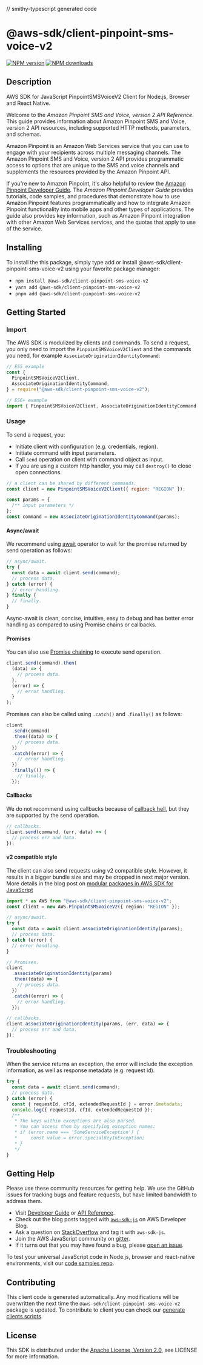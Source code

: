 // smithy-typescript generated code

# @aws-sdk/client-pinpoint-sms-voice-v2

[![NPM version](https://img.shields.io/npm/v/@aws-sdk/client-pinpoint-sms-voice-v2/latest.svg)](https://www.npmjs.com/package/@aws-sdk/client-pinpoint-sms-voice-v2)
[![NPM downloads](https://img.shields.io/npm/dm/@aws-sdk/client-pinpoint-sms-voice-v2.svg)](https://www.npmjs.com/package/@aws-sdk/client-pinpoint-sms-voice-v2)

## Description

AWS SDK for JavaScript PinpointSMSVoiceV2 Client for Node.js, Browser and React Native.

<p>Welcome to the <i>Amazon Pinpoint SMS and Voice, version 2 API Reference</i>.
This guide provides information about Amazon Pinpoint SMS and Voice, version 2 API
resources, including supported HTTP methods, parameters, and schemas.</p>
<p>Amazon Pinpoint is an Amazon Web Services service that you can use to engage with
your recipients across multiple messaging channels. The Amazon Pinpoint SMS and
Voice, version 2 API provides programmatic access to options that are unique to the SMS
and voice channels and supplements the resources provided by the Amazon Pinpoint
API.</p>
<p>If you're new to Amazon Pinpoint, it's also helpful to review the <a href="https://docs.aws.amazon.com/pinpoint/latest/developerguide/welcome.html">
Amazon Pinpoint Developer Guide</a>. The <i>Amazon Pinpoint
Developer Guide</i> provides tutorials, code samples, and procedures that
demonstrate how to use Amazon Pinpoint features programmatically and how to integrate
Amazon Pinpoint functionality into mobile apps and other types of applications.
The guide also provides key information, such as Amazon Pinpoint integration with
other Amazon Web Services services, and the quotas that apply to use of the
service.</p>

## Installing

To install the this package, simply type add or install @aws-sdk/client-pinpoint-sms-voice-v2
using your favorite package manager:

- `npm install @aws-sdk/client-pinpoint-sms-voice-v2`
- `yarn add @aws-sdk/client-pinpoint-sms-voice-v2`
- `pnpm add @aws-sdk/client-pinpoint-sms-voice-v2`

## Getting Started

### Import

The AWS SDK is modulized by clients and commands.
To send a request, you only need to import the `PinpointSMSVoiceV2Client` and
the commands you need, for example `AssociateOriginationIdentityCommand`:

```js
// ES5 example
const {
  PinpointSMSVoiceV2Client,
  AssociateOriginationIdentityCommand,
} = require("@aws-sdk/client-pinpoint-sms-voice-v2");
```

```ts
// ES6+ example
import { PinpointSMSVoiceV2Client, AssociateOriginationIdentityCommand } from "@aws-sdk/client-pinpoint-sms-voice-v2";
```

### Usage

To send a request, you:

- Initiate client with configuration (e.g. credentials, region).
- Initiate command with input parameters.
- Call `send` operation on client with command object as input.
- If you are using a custom http handler, you may call `destroy()` to close open connections.

```js
// a client can be shared by different commands.
const client = new PinpointSMSVoiceV2Client({ region: "REGION" });

const params = {
  /** input parameters */
};
const command = new AssociateOriginationIdentityCommand(params);
```

#### Async/await

We recommend using [await](https://developer.mozilla.org/en-US/docs/Web/JavaScript/Reference/Operators/await)
operator to wait for the promise returned by send operation as follows:

```js
// async/await.
try {
  const data = await client.send(command);
  // process data.
} catch (error) {
  // error handling.
} finally {
  // finally.
}
```

Async-await is clean, concise, intuitive, easy to debug and has better error handling
as compared to using Promise chains or callbacks.

#### Promises

You can also use [Promise chaining](https://developer.mozilla.org/en-US/docs/Web/JavaScript/Guide/Using_promises#chaining)
to execute send operation.

```js
client.send(command).then(
  (data) => {
    // process data.
  },
  (error) => {
    // error handling.
  }
);
```

Promises can also be called using `.catch()` and `.finally()` as follows:

```js
client
  .send(command)
  .then((data) => {
    // process data.
  })
  .catch((error) => {
    // error handling.
  })
  .finally(() => {
    // finally.
  });
```

#### Callbacks

We do not recommend using callbacks because of [callback hell](http://callbackhell.com/),
but they are supported by the send operation.

```js
// callbacks.
client.send(command, (err, data) => {
  // process err and data.
});
```

#### v2 compatible style

The client can also send requests using v2 compatible style.
However, it results in a bigger bundle size and may be dropped in next major version. More details in the blog post
on [modular packages in AWS SDK for JavaScript](https://aws.amazon.com/blogs/developer/modular-packages-in-aws-sdk-for-javascript/)

```ts
import * as AWS from "@aws-sdk/client-pinpoint-sms-voice-v2";
const client = new AWS.PinpointSMSVoiceV2({ region: "REGION" });

// async/await.
try {
  const data = await client.associateOriginationIdentity(params);
  // process data.
} catch (error) {
  // error handling.
}

// Promises.
client
  .associateOriginationIdentity(params)
  .then((data) => {
    // process data.
  })
  .catch((error) => {
    // error handling.
  });

// callbacks.
client.associateOriginationIdentity(params, (err, data) => {
  // process err and data.
});
```

### Troubleshooting

When the service returns an exception, the error will include the exception information,
as well as response metadata (e.g. request id).

```js
try {
  const data = await client.send(command);
  // process data.
} catch (error) {
  const { requestId, cfId, extendedRequestId } = error.$metadata;
  console.log({ requestId, cfId, extendedRequestId });
  /**
   * The keys within exceptions are also parsed.
   * You can access them by specifying exception names:
   * if (error.name === 'SomeServiceException') {
   *     const value = error.specialKeyInException;
   * }
   */
}
```

## Getting Help

Please use these community resources for getting help.
We use the GitHub issues for tracking bugs and feature requests, but have limited bandwidth to address them.

- Visit [Developer Guide](https://docs.aws.amazon.com/sdk-for-javascript/v3/developer-guide/welcome.html)
  or [API Reference](https://docs.aws.amazon.com/AWSJavaScriptSDK/v3/latest/index.html).
- Check out the blog posts tagged with [`aws-sdk-js`](https://aws.amazon.com/blogs/developer/tag/aws-sdk-js/)
  on AWS Developer Blog.
- Ask a question on [StackOverflow](https://stackoverflow.com/questions/tagged/aws-sdk-js) and tag it with `aws-sdk-js`.
- Join the AWS JavaScript community on [gitter](https://gitter.im/aws/aws-sdk-js-v3).
- If it turns out that you may have found a bug, please [open an issue](https://github.com/aws/aws-sdk-js-v3/issues/new/choose).

To test your universal JavaScript code in Node.js, browser and react-native environments,
visit our [code samples repo](https://github.com/aws-samples/aws-sdk-js-tests).

## Contributing

This client code is generated automatically. Any modifications will be overwritten the next time the `@aws-sdk/client-pinpoint-sms-voice-v2` package is updated.
To contribute to client you can check our [generate clients scripts](https://github.com/aws/aws-sdk-js-v3/tree/main/scripts/generate-clients).

## License

This SDK is distributed under the
[Apache License, Version 2.0](http://www.apache.org/licenses/LICENSE-2.0),
see LICENSE for more information.
